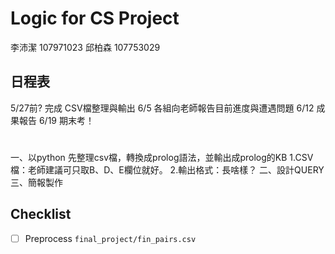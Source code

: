 # Logic for CS Project
李沛潔 107971023
邱柏森 107753029

## 日程表
5/27前? 完成 CSV檔整理與輸出
6/5 各組向老師報告目前進度與遭遇問題
6/12 成果報告
6/19 期末考！

# 
一、以python 先整理csv檔，轉換成prolog語法，並輸出成prolog的KB
   1.CSV檔：老師建議可只取B、D、E欄位就好。
   2.輸出格式：長啥樣？
二、設計QUERY
三、簡報製作

## Checklist

- [ ] Preprocess `final_project/fin_pairs.csv`
